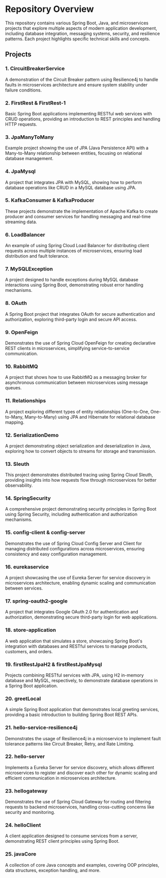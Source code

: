 # Repository Overview

This repository contains various Spring Boot, Java, and microservices projects that explore multiple aspects of modern application development, including database integration, messaging systems, security, and resilience patterns. Each project highlights specific technical skills and concepts.

## Projects

### 1. **CircuitBreakerService**
   A demonstration of the Circuit Breaker pattern using Resilience4j to handle faults in microservices architecture and ensure system stability under failure conditions.

### 2. **FirstRest** & **FirstRest-1**
   Basic Spring Boot applications implementing RESTful web services with CRUD operations, providing an introduction to REST principles and handling HTTP requests.

### 3. **JpaManyToMany**
   Example project showing the use of JPA (Java Persistence API) with a Many-to-Many relationship between entities, focusing on relational database management.

### 4. **JpaMysql**
   A project that integrates JPA with MySQL, showing how to perform database operations like CRUD in a MySQL database using JPA.

### 5. **KafkaConsumer** & **KafkaProducer**
   These projects demonstrate the implementation of Apache Kafka to create producer and consumer services for handling messaging and real-time streaming data.

### 6. **LoadBalancer**
   An example of using Spring Cloud Load Balancer for distributing client requests across multiple instances of microservices, ensuring load distribution and fault tolerance.

### 7. **MySQLException**
   A project designed to handle exceptions during MySQL database interactions using Spring Boot, demonstrating robust error handling mechanisms.

### 8. **OAuth**
   A Spring Boot project that integrates OAuth for secure authentication and authorization, exploring third-party login and secure API access.

### 9. **OpenFeign**
   Demonstrates the use of Spring Cloud OpenFeign for creating declarative REST clients in microservices, simplifying service-to-service communication.

### 10. **RabbitMQ**
   A project that shows how to use RabbitMQ as a messaging broker for asynchronous communication between microservices using message queues.

### 11. **Relationships**
   A project exploring different types of entity relationships (One-to-One, One-to-Many, Many-to-Many) using JPA and Hibernate for relational database mapping.

### 12. **SerializationDemo**
   A project demonstrating object serialization and deserialization in Java, exploring how to convert objects to streams for storage and transmission.

### 13. **Sleuth**
   This project demonstrates distributed tracing using Spring Cloud Sleuth, providing insights into how requests flow through microservices for better observability.

### 14. **SpringSecurity**
   A comprehensive project demonstrating security principles in Spring Boot using Spring Security, including authentication and authorization mechanisms.

### 15. **config-client** & **config-server**
   Demonstrates the use of Spring Cloud Config Server and Client for managing distributed configurations across microservices, ensuring consistency and easy configuration management.

### 16. **eurekaservice**
   A project showcasing the use of Eureka Server for service discovery in microservices architecture, enabling dynamic scaling and communication between services.

### 17. **spring-oauth2-google**
   A project that integrates Google OAuth 2.0 for authentication and authorization, demonstrating secure third-party login for web applications.

### 18. **store-application**
   A web application that simulates a store, showcasing Spring Boot's integration with databases and RESTful services to manage products, customers, and orders.

### 19. **firstRestJpaH2** & **firstRestJpaMysql**
   Projects combining RESTful services with JPA, using H2 in-memory database and MySQL, respectively, to demonstrate database operations in a Spring Boot application.

### 20. **greetLocal**
   A simple Spring Boot application that demonstrates local greeting services, providing a basic introduction to building Spring Boot REST APIs.

### 21. **hello-service-resilience4j**
   Demonstrates the usage of Resilience4j in a microservice to implement fault tolerance patterns like Circuit Breaker, Retry, and Rate Limiting.

### 22. **hello-server**
   Implements a Eureka Server for service discovery, which allows different microservices to register and discover each other for dynamic scaling and efficient communication in microservices architecture.

### 23. **hellogateway**
   Demonstrates the use of Spring Cloud Gateway for routing and filtering requests to backend microservices, handling cross-cutting concerns like security and monitoring.

### 24. **helloClient**
   A client application designed to consume services from a server, demonstrating REST client principles using Spring Boot.

### 25. **javaCore**
   A collection of core Java concepts and examples, covering OOP principles, data structures, exception handling, and more.